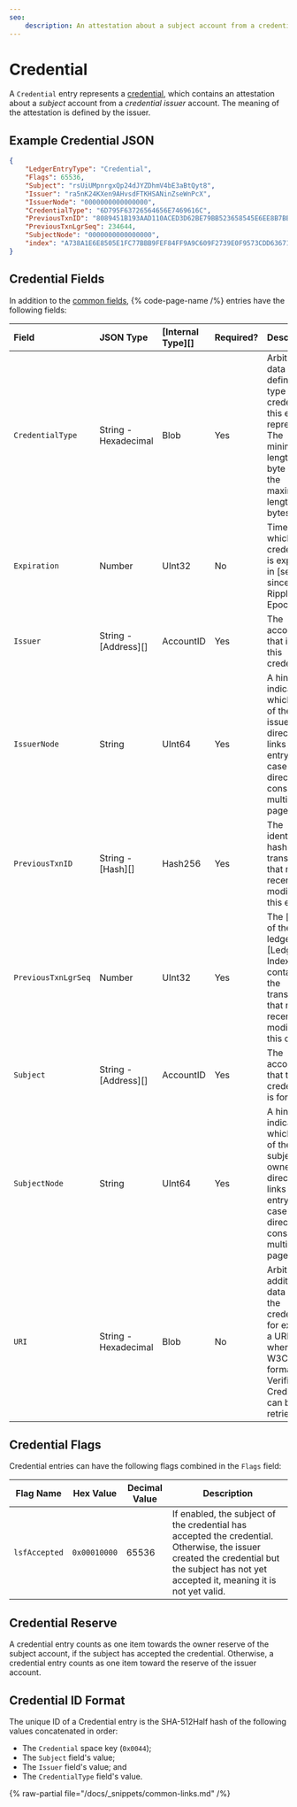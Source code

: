 ```yaml
---
seo:
    description: An attestation about a subject account from a credential issuer account, which can be used to preauthorize payments.
---
```

# Credential

A `Credential` entry represents a [credential](../../../../concepts/decentralized-storage/credentials.md), which contains an attestation about a _subject_ account from a _credential issuer_ account. The meaning of the attestation is defined by the issuer.

## Example Credential JSON

```json
{
    "LedgerEntryType": "Credential",
    "Flags": 65536,
    "Subject": "rsUiUMpnrgxQp24dJYZDhmV4bE3aBtQyt8",
    "Issuer": "ra5nK24KXen9AHvsdFTKHSANinZseWnPcX",
    "IssuerNode": "0000000000000000",
    "CredentialType": "6D795F63726564656E7469616C",
    "PreviousTxnID": "8089451B193AAD110ACED3D62BE79BB523658545E6EE8B7BB0BE573FED9BCBFB",
    "PreviousTxnLgrSeq": 234644,
    "SubjectNode": "0000000000000000",
    "index": "A738A1E6E8505E1FC77BBB9FEF84FF9A9C609F2739E0F9573CDD6367100A0AA9"
}
```

<!-- TODO: update to a real example -->

## Credential Fields

In addition to the [common fields](../common-fields.md), {% code-page-name /%} entries have the following fields:

| Field               | JSON Type            | [Internal Type][] | Required? | Description     |
|:--------------------|:---------------------|:------------------|:----------|:----------------|
| `CredentialType`    | String - Hexadecimal | Blob              | Yes       | Arbitrary data defining the type of credential this entry represents. The minimum length is 1 byte and the maximum length is 64 bytes. |
| `Expiration`        | Number               | UInt32            | No        | Time after which the credential is expired, in [seconds since the Ripple Epoch][].
| `Issuer`            | String - [Address][] | AccountID         | Yes       | The account that issued this credential. |
| `IssuerNode`        | String               | UInt64            | Yes       | A hint indicating which page of the issuer's directory links to this entry, in case the directory consists of multiple pages. |
| `PreviousTxnID`     | String - [Hash][]    | Hash256           | Yes       | The identifying hash of the transaction that most recently modified this entry. |
| `PreviousTxnLgrSeq` | Number               | UInt32            | Yes       | The [index of the ledger][Ledger Index] that contains the transaction that most recently modified this object. |
| `Subject`           | String - [Address][] | AccountID         | Yes       | The account that this credential is for. |
| `SubjectNode`       | String               | UInt64            | Yes       | A hint indicating which page of the subject's owner directory links to this entry, in case the directory consists of multiple pages. |
| `URI`               | String - Hexadecimal | Blob | No | Arbitrary additional data about the credential, for example a URL where a W3C-formatted Verifiable Credential can be retrieved. |

## Credential Flags

Credential entries can have the following flags combined in the `Flags` field:

| Flag Name     | Hex Value    | Decimal Value | Description |
|---------------|--------------|---------------|-------------|
| `lsfAccepted` | `0x00010000` | 65536         | If enabled, the subject of the credential has accepted the credential. Otherwise, the issuer created the credential but the subject has not yet accepted it, meaning it is not yet valid. |

## Credential Reserve

A credential entry counts as one item towards the owner reserve of the subject account, if the subject has accepted the credential. Otherwise, a credential entry counts as one item toward the reserve of the issuer account.

## Credential ID Format

The unique ID of a Credential entry is the SHA-512Half hash of the following values concatenated in order:

* The `Credential` space key (`0x0044`);
* The `Subject` field's value;
* The `Issuer` field's value; and
* The `CredentialType` field's value.

{% raw-partial file="/docs/_snippets/common-links.md" /%}
